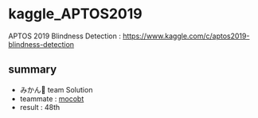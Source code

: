 # kaggle_APTOS2019
APTOS 2019 Blindness Detection : https://www.kaggle.com/c/aptos2019-blindness-detection

## summary
- みかん🍊 team Solution
- teammate : [mocobt](https://github.com/j20232)
- result : 48th
